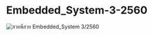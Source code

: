 # Embedded_System-3-2560
![สวยพี่สวย](https://camo.githubusercontent.com/f550284bb57a285832dc8d5b2bbb3d8fa6fc1b1f/68747470733a2f2f6d656469612e67697068792e636f6d2f6d656469612f76464b716e43644c504e4f4b632f67697068792e676966)
Embedded_System 3/2560
